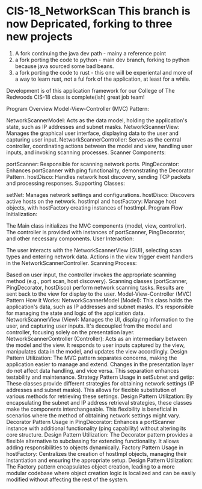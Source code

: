 # CIS-18_NetworkScan This branch is now Depricated, forking to three new projects
1. A fork continuing the java dev path - mainy a reference point 
2. a fork porting the code to python - main dev branch, forking to python because java sourced some bad beans.
3. a fork porting the code to rust - this one will be experiental and more of a way to learn rust, not a ful fork of the application, at least for a while.

Development is of this application framework for our College of The Redwoods CIS-18 class is complete(ish) great job team!

Program Overview
Model-View-Controller (MVC) Pattern:

  NetworkScannerModel: Acts as the data model, holding the application's state, such as IP addresses and subnet masks.
  NetworkScannerView: Manages the graphical user interface, displaying data to the user and capturing user input.
  NetworkScannerController: Serves as the central controller, coordinating actions between the model and view, handling user inputs, and invoking scanning processes.
Scanner Components:

  portScanner: Responsible for scanning network ports.
  PingDecorator: Enhances portScanner with ping functionality, demonstrating the Decorator Pattern.
  hostDisco: Handles network host discovery, sending TCP packets and processing responses.
Supporting Classes:

  setNet: Manages network settings and configurations.
  hostDisco: Discovers active hosts on the network.
  hostImpl and hostFactory: Manage host objects, with hostFactory creating instances of hostImpl.
  Program Flow
Initialization:

  The Main class initializes the MVC components (model, view, controller).
  The controller is provided with instances of portScanner, PingDecorator, and other necessary components.
User Interaction:

  The user interacts with the NetworkScannerView (GUI), selecting scan types and entering network data.
  Actions in the view trigger event handlers in the NetworkScannerController.
Scanning Process:

  Based on user input, the controller invokes the appropriate scanning method (e.g., port scan, host discovery).
  Scanning classes (portScanner, PingDecorator, hostDisco) perform network scanning tasks.
  Results are sent back to the view for display to the user.
Model-View-Controller (MVC) Pattern
How it Works:
  NetworkScannerModel (Model): This class holds the application's data, such as IP addresses and subnet masks. It's responsible for managing the state and logic of the application data.
  NetworkScannerView (View): Manages the UI, displaying information to the user, and capturing user inputs. It's decoupled from the model and controller, focusing solely on the presentation layer.
  NetworkScannerController (Controller): Acts as an intermediary between the model and the view. It responds to user inputs captured by the view, manipulates data in the model, and updates the view accordingly.
Design Pattern Utilization:
  The MVC pattern separates concerns, making the application easier to manage and extend. Changes in the presentation layer do not affect data handling, and vice versa. This separation enhances testability and maintenance.
  Strategy Pattern
  Usage in setSubnet and getip:
  These classes provide different strategies for obtaining network settings (IP addresses and subnet masks). This allows for flexible substitution of various methods for retrieving these settings.
  Design Pattern Utilization:
  By encapsulating the subnet and IP address retrieval strategies, these classes make the components interchangeable. This flexibility is beneficial in scenarios where the method of obtaining network settings might vary.
Decorator Pattern
  Usage in PingDecorator:
  Enhances a portScanner instance with additional functionality (ping capability) without altering its core structure.
  Design Pattern Utilization:
  The Decorator pattern provides a flexible alternative to subclassing for extending functionality. It allows adding responsibilities to objects dynamically.
Factory Pattern
  Usage in hostFactory:
  Centralizes the creation of hostImpl objects, managing their instantiation and ensuring the appropriate setup.
  Design Pattern Utilization:
  The Factory pattern encapsulates object creation, leading to a more modular codebase where object creation logic is localized and can be easily modified without affecting the rest of the system.
